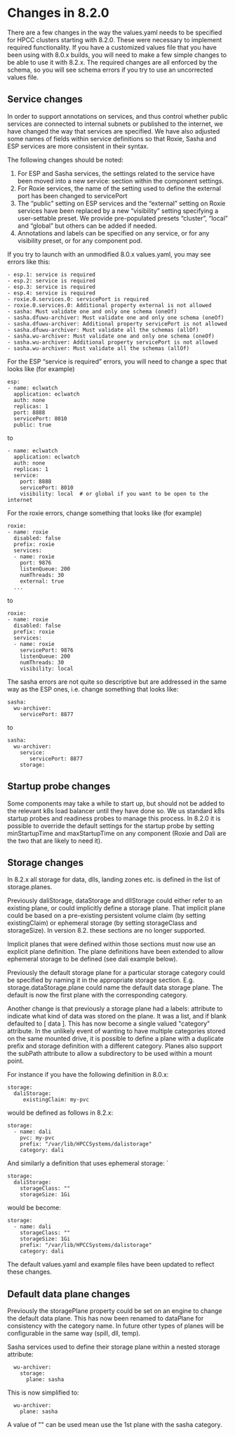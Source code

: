 # Changes in 8.2.0

There are a few changes in the way the values.yaml needs to be specified for HPCC clusters
starting with 8.2.0. These were necessary to implement required functionality. If you have a
customized values file that you have been using with 8.0.x builds, you will need to make a
few simple changes to be able to use it with 8.2.x. The required changes are all enforced
by the schema, so you will see schema errors if you try to use an uncorrected values file.

## Service changes

In order to support annotations on services, and thus control whether public services are
connected to internal subnets or published to the internet, we have changed the way that
services are specified. We have also adjusted some names of fields within service definitions
so that Roxie, Sasha and ESP services are more consistent in their syntax.

The following changes should be noted:
1. For ESP and Sasha services, the settings related to the service have been moved into a new 
   service: section within the component settings.
2. For Roxie services, the name of the setting used to define the external port has been
   changed to servicePort
3. The “public” setting on ESP services and the “external” setting on Roxie services have
   been replaced by a new “visibility” setting specifying a user-settable preset. We provide
   pre-populated presets “cluster”, “local” and “global” but others can be added if needed.
4. Annotations and labels can be specified on any service, or for any visibility preset, or
   for any component pod.

If you try to launch with an unmodified 8.0.x values.yaml, you may see errors like this:

```code
- esp.1: service is required
- esp.2: service is required
- esp.3: service is required
- esp.4: service is required
- roxie.0.services.0: servicePort is required
- roxie.0.services.0: Additional property external is not allowed
- sasha: Must validate one and only one schema (oneOf)
- sasha.dfuwu-archiver: Must validate one and only one schema (oneOf)
- sasha.dfuwu-archiver: Additional property servicePort is not allowed
- sasha.dfuwu-archiver: Must validate all the schemas (allOf)
- sasha.wu-archiver: Must validate one and only one schema (oneOf)
- sasha.wu-archiver: Additional property servicePort is not allowed
- sasha.wu-archiver: Must validate all the schemas (allOf)
```

For the ESP “service is required” errors, you will need to change a spec that looks like (for example)

```code
esp:
- name: eclwatch
  application: eclwatch
  auth: none
  replicas: 1
  port: 8888
  servicePort: 8010
  public: true
```

to

```code
- name: eclwatch
  application: eclwatch
  auth: none
  replicas: 1
  service:
    port: 8888
    servicePort: 8010
    visibility: local  # or global if you want to be open to the internet
```

For the roxie errors, change something that looks like (for example)

```code
roxie:
- name: roxie
  disabled: false
  prefix: roxie
  services:
  - name: roxie
    port: 9876
    listenQueue: 200
    numThreads: 30
    external: true
  ...
```

to

```code
roxie:
- name: roxie
  disabled: false
  prefix: roxie
  services:
  - name: roxie
    servicePort: 9876
    listenQueue: 200
    numThreads: 30
    visibility: local
```

The sasha errors are not quite so descriptive but are addressed in the same way as the ESP ones, i.e. change something that looks like:

```code
sasha:
  wu-archiver:
    servicePort: 8877
```

to

```code
sasha:
  wu-archiver:
    service:
       servicePort: 8877
    storage:
```

## Startup probe changes

Some components may take a while to start up, but should not be added to the relevant k8s load balancer until they have done so. We us
standard k8s startup probes and readiness probes to manage this process. In 8.2.0 it is possible to override the default settings for the
startup probe by setting minStartupTime and maxStartupTime on any component (Roxie and Dali are the two that are likely to need it). 

## Storage changes

In 8.2.x all storage for data, dlls, landing zones etc. is defined in the list of storage.planes.

Previously daliStorage, dataStorage and dllStorage could either refer to an existing plane, or could implicitly
define a storage plane.  That implicit plane could be based on a pre-existing persistent volume claim (by setting
existingClaim) or ephemeral storage (by setting storageClass and storageSize).  In version 8.2. these sections are no longer
supported.

Implicit planes that were defined within those sections must now use an explicit plane definition.  The plane definitions
have been extended to allow ephemeral storage to be defined (see dali example below).

Previously the default storage plane for a particular storage category could be specified by naming it in the appropriate storage
section.  E.g. storage.dataStorage.plane could name the default data storage plane. The default is now the first plane with the
corresponding category.

Another change is that previously a storage plane had a labels: attribute to indicate what kind of data was stored on
the plane.  It was a list, and if blank defaulted to \[ data \].  This has now become a single valued "category" attribute.
In the unlikely event of wanting to have multiple categories stored on the same mounted drive, it is possible to define
a plane with a duplicate prefix and storage definition with a different category.  Planes also support the subPath
attribute to allow a subdirectory to be used within a mount point.

For instance if you have the following definition in 8.0.x:

```code
storage:
  daliStorage:
     existingClaim: my-pvc
```

would be defined as follows in 8.2.x:

```code
storage:
  - name: dali
    pvc: my-pvc
    prefix: "/var/lib/HPCCSystems/dalistorage"
    category: dali
```

And similarly a definition that uses ephemeral storage:
`
```code
storage:
  daliStorage:
    storageClass: ""
    storageSize: 1Gi
```

would be become:

```code
storage:
  - name: dali
    storageClass: ""
    storageSize: 1Gi
    prefix: "/var/lib/HPCCSystems/dalistorage"
    category: dali
```

The default values.yaml and example files have been updated to reflect these changes.

## Default data plane changes

Previously the storagePlane property could be set on an engine to change the default data plane.  This has now been
renamed to dataPlane for consistency with the category name.  In future other types of planes will be configurable
in the same way (spill, dll, temp).

Sasha services used to define their storage plane within a nested storage attribute:

```sasha:
  wu-archiver:
    storage:
      plane: sasha
```

This is now simplified to:

```sasha:
  wu-archiver:
    plane: sasha
```

A value of "" can be used mean use the 1st plane with the sasha category.
